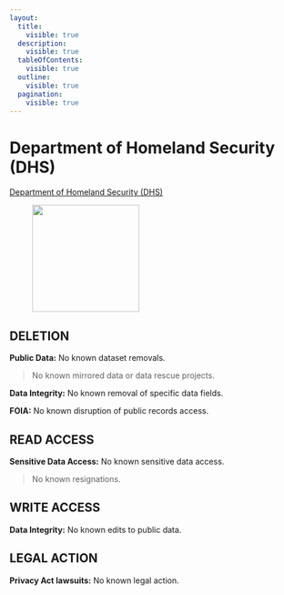 ```yaml
---
layout:
  title:
    visible: true
  description:
    visible: true
  tableOfContents:
    visible: true
  outline:
    visible: true
  pagination:
    visible: true
---
```


# Department of Homeland Security (DHS)

[Department of Homeland Security (DHS)](https://www.section508.gov/manage/section-508-assessment/2024/appendix-c-entity-summary/?id=DHS)

<div align="left"><figure><img src="https://www.section508.gov/assets/images/seals-logos/dhs.jpg" alt="" width="188"><figcaption></figcaption></figure></div>

## DELETION

**Public Data:** No known dataset removals.&#x20;

> No known mirrored data or data rescue projects.

**Data Integrity:** No known removal of specific data fields.&#x20;

**FOIA:** No known disruption of public records access.&#x20;

## READ ACCESS

**Sensitive Data Access:** No known sensitive data access.&#x20;

> No known resignations.

## WRITE ACCESS

**Data Integrity:** No known edits to public data.&#x20;

## LEGAL ACTION

**Privacy Act lawsuits:** No known legal action.&#x20;
